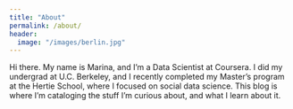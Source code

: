 ```yaml
---
title: "About"
permalink: /about/
header: 
  image: "/images/berlin.jpg"
---
```


Hi there. My name is Marina, and I’m a Data Scientist at Coursera. I did my undergrad at U.C. Berkeley, and I recently completed my Master’s program at the Hertie School, where I focused on social data science. This blog is where I’m cataloging the stuff I’m curious about, and what I learn about it.
